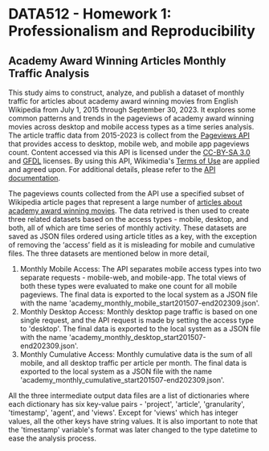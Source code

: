 # DATA512 - Homework 1: Professionalism and Reproducibility
## Academy Award Winning Articles Monthly Traffic Analysis

This study aims to construct, analyze, and publish a dataset of monthly traffic for articles about academy award winning movies from English Wikipedia from July 1, 2015 through September 30, 2023. It explores some common patterns and trends in the pageviews of academy award winning movies across desktop and mobile access types as a time series analysis. The article traffic data from 2015-2023 is collect from the [Pageviews API](https://wikitech.wikimedia.org/wiki/Analytics/AQS/Pageviews) that provides access to desktop, mobile web, and mobile app pageviews count. Content accessed via this API is licensed under the [CC-BY-SA 3.0](https://creativecommons.org/licenses/by-sa/3.0/) and [GFDL](https://www.gnu.org/copyleft/fdl.html) licenses. By using this API, Wikimedia's [Terms of Use](https://www.mediawiki.org/wiki/REST_API#Terms_and_conditions) are applied and agreed upon. For additional details, please refer to the [API documentation](https://wikimedia.org/api/rest_v1/#/Pageviews%20data).

The pageviews counts collected from the API use a specified subset of Wikipedia article pages that represent a large number of [articles about academy award winning movies](https://docs.google.com/spreadsheets/d/1A1h_7KAo7KXaVxdScJmIVPTvjb3IuY9oZhNV4ZHxrxw/edit?usp=sharing). The data retrived is then used to create three related datasets based on the access types - mobile, desktop, and both, all of which are time series of monthly activity. These datasets are saved as JSON files ordered using article titles as a key, with the exception of removing the ‘access’ field as it is misleading for mobile and cumulative files. The three datasets are mentioned below in more detail,

1. Monthly Mobile Access: The API separates mobile access types into two separate requests - mobile-web, and mobile-app. The total views of both these types were evaluated to make one count for all mobile pageviews. The final data is exported to the local system as a JSON file with the name 'academy_monthly_mobile_start201507-end202309.json'.
2. Monthly Desktop Access: Monthly desktop page traffic is based on one single request, and the API request is made by setting the access type to 'desktop'. The final data is exported to the local system as a JSON file with the name 'academy_monthly_desktop_start201507-end202309.json'.
3. Monthly Cumulative Access: Monthly cumulative data is the sum of all mobile, and all desktop traffic per article per month. The final data is exported to the local system as a JSON file with the name 'academy_monthly_cumulative_start201507-end202309.json'.

All the three intermediate output data files are a list of dictionaries where each dictionary has six key-value pairs - 'project', 'article', 'granularity', 'timestamp', 'agent', and 'views'. Except for 'views' which has integer values, all the other keys have string values. It is also important to note that the 'timestamp' variable's format was later changed to the type datetime to ease the analysis process.

